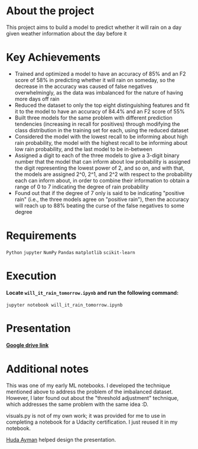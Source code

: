 # About the project
This project aims to build a model to predict whether it will rain on a day given weather information about the day before it

# Key Achievements
* Trained and optimized a model to have an accuracy of 85% and an F2 score of 58% in predicting whether it will rain on someday, so the decrease in the accuracy was caused of false negatives overwhelmingly, as the data was imbalanced for the nature of having more days off rain
* Reduced the dataset to only the top eight distinguishing features and fit it to the model to have an accuracy of 84.4% and an F2 score of 55%
* Built three models for the same problem with different prediction tendencies (increasing in recall for positives) through modifying the class distribution in the training set for each, using the reduced dataset
* Considered the model with the lowest recall to be informing about high rain probability, the model with the highest recall to be informing about low rain probability, and the last model to be in-between
* Assigned a digit to each of the three models to give a 3-digit binary number that the model that can inform about low probability is assigned the digit representing the lowest power of 2, and so on, and with that, the models are assigned 2^0, 2^1, and 2^2 with respect to the probability each can inform about, in order to combine their information to obtain a range of 0 to 7 indicating the degree of rain probability
* Found out that if the degree of 7 only is said to be indicating "positive rain" (i.e., the three models agree on "positive rain"), then the accuracy will reach up to 88% beating the curse of the false negatives to some degree

# Requirements
`Python` `jupyter` `NumPy`
`Pandas`
`matplotlib`
`scikit-learn`

# Execution
#### Locate `will_it_rain_tomorrow.ipynb` and run the following command:
```
jupyter notebook will_it_rain_tomorrow.ipynb
```

# Presentation
#### [Google drive link](https://docs.google.com/presentation/d/13HZf4dhBgtoqTkaInJXLBvqXbNfW9LWiKVgwzBpTspA/edit?usp=sharing)

# Additional notes
This was one of my early ML notebooks. I developed the technique mentioned above to address the problem of the imbalanced dataset. However, I later found out about the "threshold adjustment" technique, which addresses the same problem with the same idea :D.

visuals.py is not of my own work; it was provided for me to use in completing a notebook for a Udacity certification. I just reused it in my notebook.

[Huda Ayman](https://www.linkedin.com/in/huda-ayman-63a774216/) helped design the presentation.

